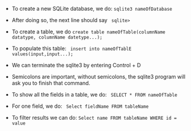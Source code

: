 * To create a new SQLite database, we do:
```sqlite3 nameOfDatabase```
* After doing so, the next line should say 
``` sqlite>```
* To create a table, we do
```create table nameOfTable(columnName datatype, columnName datetype...);```

* To populate this table:
``` insert into nameOfTablE values(input,input...);```

* We can terminate the sqlite3 by entering Control + D
* Semicolons are important, without semicolons, the sqlite3 program will ask you to finish that command.

* To show all the fields in a table, we do:
``` SELECT * FROM nameOfTable```

* For one field, we do:
``` Select fieldName FROM tableName```

* To filter results we can do:
```Select name FROM tableName WHERE id = value```
